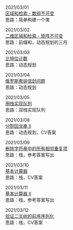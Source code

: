 2021/03/01  
[区域和检索 - 数组不可变](https://leetcode-cn.com/problems/range-sum-query-immutable/)  
思路：简单构建一个类

2021/03/02  
[二维区域和检索 - 矩阵不可变](https://leetcode-cn.com/problems/range-sum-query-2d-immutable/)  
思路：前缀和，动态规划的三月  

2021/03/03  
[比特位计数](https://leetcode-cn.com/problems/counting-bits/)  
思路：动态规划  

2021/03/04  
[俄罗斯套娃信封问题](https://leetcode-cn.com/problems/russian-doll-envelopes/)  
思路：动态规划

2021/03/05  
[用栈实现队列](https://leetcode-cn.com/problems/implement-queue-using-stacks/)  
思路：双栈实现队列  


2021/03/08  
[分割回文串 II](https://leetcode-cn.com/problems/palindrome-partitioning-ii/)  
思路：动态规划，CV答案

2021/03/09  
[删除字符串中的所有相邻重复项](https://leetcode-cn.com/problems/remove-all-adjacent-duplicates-in-string/)  
思路：栈，参考答案写出  

2021/03/10  
[基本计算器](https://leetcode-cn.com/problems/basic-calculator/submissions/)  
思路：栈，CV答案

2021/03/11  
[基本计算器 II](https://leetcode-cn.com/problems/basic-calculator-ii/)  
思路：栈，参考答案写出  

2021/03/12  
[验证二叉树的前序序列化](https://leetcode-cn.com/problems/verify-preorder-serialization-of-a-binary-tree/)  
思路：栈，CV答案